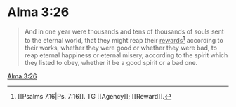 # Alma 3:26

> And in one year were thousands and tens of thousands of souls sent to the eternal world, that they might reap their <u>rewards</u>[^a] according to their works, whether they were good or whether they were bad, to reap eternal happiness or eternal misery, according to the spirit which they listed to obey, whether it be a good spirit or a bad one.

[Alma 3:26](https://www.churchofjesuschrist.org/study/scriptures/bofm/alma/3?lang=eng&id=p26#p26)


[^a]: [[Psalms 7.16|Ps. 7:16]]. TG [[Agency]]; [[Reward]].
